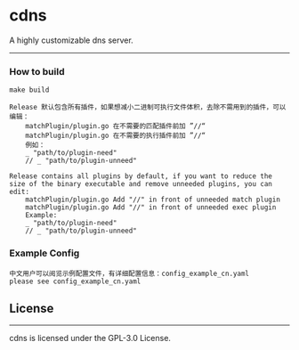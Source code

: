 # cdns

A highly customizable dns server.

---

### How to build
```
make build
```
```
Release 默认包含所有插件，如果想减小二进制可执行文件体积，去除不需用到的插件，可以编辑：
    matchPlugin/plugin.go 在不需要的匹配插件前加 ”//“
    matchPlugin/plugin.go 在不需要的执行插件前加 ”//“
    例如：
    _ "path/to/plugin-need"
    // _ "path/to/plugin-unneed"

Release contains all plugins by default, if you want to reduce the size of the binary executable and remove unneeded plugins, you can edit:
    matchPlugin/plugin.go Add "//" in front of unneeded match plugin
    matchPlugin/plugin.go Add "//" in front of unneeded exec plugin
    Example:
    _ "path/to/plugin-need"
    // _ "path/to/plugin-unneed"
```

### Example Config
```
中文用户可以阅览示例配置文件，有详细配置信息：config_example_cn.yaml
please see config_example_cn.yaml
```

## License

---

cdns is licensed under the GPL-3.0 License.